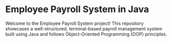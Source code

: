# Employee Payroll System in Java

Welcome to the Employee Payroll System project! This repository showcases a well-structured, terminal-based payroll management system built using Java and follows Object-Oriented Programming (OOP) principles.

